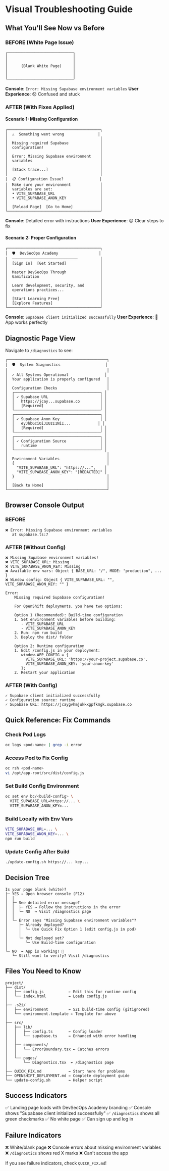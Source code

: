 # Visual Troubleshooting Guide

## What You'll See Now vs Before

### BEFORE (White Page Issue)
```
┌─────────────────────────────┐
│                             │
│                             │
│      (Blank White Page)     │
│                             │
│                             │
└─────────────────────────────┘
```
**Console**: `Error: Missing Supabase environment variables`
**User Experience**: 😞 Confused and stuck

### AFTER (With Fixes Applied)

#### Scenario 1: Missing Configuration
```
┌─────────────────────────────────────────┐
│  ⚠️  Something went wrong               │
│                                         │
│  Missing required Supabase              │
│  configuration!                         │
│                                         │
│  Error: Missing Supabase environment    │
│  variables                              │
│                                         │
│  [Stack trace...]                       │
│                                         │
│  📋 Configuration Issue?                │
│  Make sure your environment             │
│  variables are set:                     │
│  • VITE_SUPABASE_URL                    │
│  • VITE_SUPABASE_ANON_KEY               │
│                                         │
│  [Reload Page]  [Go to Home]            │
└─────────────────────────────────────────┘
```
**Console**: Detailed error with instructions
**User Experience**: 😊 Clear steps to fix

#### Scenario 2: Proper Configuration
```
┌─────────────────────────────────────────┐
│  🛡️  DevSecOps Academy                  │
│  ─────────────────────────────          │
│  [Sign In]  [Get Started]               │
│                                         │
│  Master DevSecOps Through               │
│  Gamification                           │
│                                         │
│  Learn development, security, and       │
│  operations practices...                │
│                                         │
│  [Start Learning Free]                  │
│  [Explore Features]                     │
└─────────────────────────────────────────┘
```
**Console**: `Supabase client initialized successfully`
**User Experience**: 🎉 App works perfectly

## Diagnostic Page View

Navigate to `/diagnostics` to see:

```
┌────────────────────────────────────────────┐
│  🛡️  System Diagnostics                    │
│                                            │
│  ✓ All Systems Operational                │
│  Your application is properly configured   │
│                                            │
│  Configuration Checks                      │
│  ┌──────────────────────────────────────┐ │
│  │ ✓ Supabase URL                       │ │
│  │   https://jcay...supabase.co         │ │
│  │   [Required]                         │ │
│  └──────────────────────────────────────┘ │
│  ┌──────────────────────────────────────┐ │
│  │ ✓ Supabase Anon Key                  │ │
│  │   eyJhbGciOiJIUzI1NiI...            │ │
│  │   [Required]                         │ │
│  └──────────────────────────────────────┘ │
│  ┌──────────────────────────────────────┐ │
│  │ ✓ Configuration Source               │ │
│  │   runtime                            │ │
│  └──────────────────────────────────────┘ │
│                                            │
│  Environment Variables                     │
│  {                                         │
│    "VITE_SUPABASE_URL": "https://...",    │
│    "VITE_SUPABASE_ANON_KEY": "[REDACTED]" │
│  }                                         │
│                                            │
│  [Back to Home]                            │
└────────────────────────────────────────────┘
```

## Browser Console Output

### BEFORE
```
❌ Error: Missing Supabase environment variables
   at supabase.ts:7
```

### AFTER (Without Config)
```
❌ Missing Supabase environment variables!
❌ VITE_SUPABASE_URL: Missing
❌ VITE_SUPABASE_ANON_KEY: Missing
❌ Available env vars: Object { BASE_URL: "/", MODE: "production", ... }
❌ Window config: Object { VITE_SUPABASE_URL: "", VITE_SUPABASE_ANON_KEY: "" }

Error:
    Missing required Supabase configuration!

    For OpenShift deployments, you have two options:

    Option 1 (Recommended): Build-time configuration
    1. Set environment variables before building:
       - VITE_SUPABASE_URL
       - VITE_SUPABASE_ANON_KEY
    2. Run: npm run build
    3. Deploy the dist/ folder

    Option 2: Runtime configuration
    1. Edit /config.js in your deployment:
       window.APP_CONFIG = {
         VITE_SUPABASE_URL: 'https://your-project.supabase.co',
         VITE_SUPABASE_ANON_KEY: 'your-anon-key'
       };
    2. Restart your application
```

### AFTER (With Config)
```
✓ Supabase client initialized successfully
✓ Configuration source: runtime
✓ Supabase URL: https://jcaygvhmjukkxgpfkmgk.supabase.co
```

## Quick Reference: Fix Commands

### Check Pod Logs
```bash
oc logs <pod-name> | grep -i error
```

### Access Pod to Fix Config
```bash
oc rsh <pod-name>
vi /opt/app-root/src/dist/config.js
```

### Set Build Config Environment
```bash
oc set env bc/<build-config> \
  VITE_SUPABASE_URL=https://... \
  VITE_SUPABASE_ANON_KEY=...
```

### Build Locally with Env Vars
```bash
VITE_SUPABASE_URL=... \
VITE_SUPABASE_ANON_KEY=... \
npm run build
```

### Update Config After Build
```bash
./update-config.sh https://... key...
```

## Decision Tree

```
Is your page blank (white)?
├─ YES → Open browser console (F12)
│  │
│  ├─ See detailed error message?
│  │  ├─ YES → Follow the instructions in the error
│  │  └─ NO  → Visit /diagnostics page
│  │
│  └─ Error says "Missing Supabase environment variables"?
│     ├─ Already deployed?
│     │  └─ Use Quick Fix Option 1 (edit config.js in pod)
│     │
│     └─ Not deployed yet?
│        └─ Use Build-time configuration
│
└─ NO  → App is working! 🎉
   └─ Still want to verify? Visit /diagnostics
```

## Files You Need to Know

```
project/
├── dist/
│   ├── config.js           ← Edit this for runtime config
│   └── index.html          ← Loads config.js
│
├── .s2i/
│   ├── environment         ← S2I build-time config (gitignored)
│   └── environment.template ← Template for above
│
├── src/
│   ├── lib/
│   │   ├── config.ts       ← Config loader
│   │   └── supabase.ts     ← Enhanced with error handling
│   │
│   ├── components/
│   │   └── ErrorBoundary.tsx ← Catches errors
│   │
│   └── pages/
│       └── Diagnostics.tsx  ← /diagnostics page
│
├── QUICK_FIX.md            ← Start here for problems
├── OPENSHIFT_DEPLOYMENT.md ← Complete deployment guide
└── update-config.sh        ← Helper script
```

## Success Indicators

✅ Landing page loads with DevSecOps Academy branding
✅ Console shows "Supabase client initialized successfully"
✅ `/diagnostics` shows all green checkmarks
✅ No white page
✅ Can sign up and log in

## Failure Indicators

❌ White/blank page
❌ Console errors about missing environment variables
❌ `/diagnostics` shows red X marks
❌ Can't access the app

If you see failure indicators, check `QUICK_FIX.md`!

